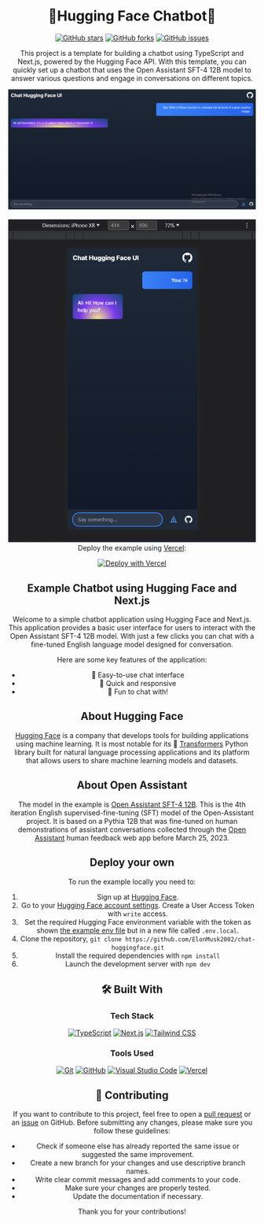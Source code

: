<div align="center">
  <h1>🚀Hugging Face Chatbot🤖</h1>

  <p>
    <a href="https://github.com/ElonMusk2002/chat-huggingface/stargazers"><img alt="GitHub stars" src="https://img.shields.io/github/stars/ElonMusk2002/chat-huggingface?style=for-the-badge&logo=github"></a>
    <a href="https://github.com/ElonMusk2002/chat-huggingface/network"><img alt="GitHub forks" src="https://img.shields.io/github/forks/ElonMusk2002/chat-huggingface?style=for-the-badge&logo=github"></a>
    <a href="https://github.com/ElonMusk2002/chat-huggingface/issues"><img alt="GitHub issues" src="https://img.shields.io/github/issues/ElonMusk2002/chat-huggingface?style=for-the-badge&logo=github"></a>
   </p>
  
  
  <p>This project is a template for building a chatbot using TypeScript and Next.js, powered by the Hugging Face API. With this template, you can quickly set up a chatbot that uses the Open Assistant SFT-4 12B model to answer various questions and engage in conversations on different topics.</p>
  <div align="center">
  <img src="screenshot1.png" alt="Screenshot of the Chatbot" />
</div>
<br />
<div align="center">
  <img src="screenshot2.png" alt="Screenshot of the Chatbot" />
</div>
</div>

<div align="center"
## Deploy your own

Deploy the example using [Vercel](https://vercel.com?utm_source=github&utm_medium=readme&utm_campaign=ai-sdk-example):

[![Deploy with Vercel](https://img.shields.io/badge/-Deploy%20with%20Vercel-black?style=for-the-badge&logo=vercel)](https://vercel.com/new/clone?repository-url=https%3A%2F%2Fgithub.com%2FElonMusk2002%2Fchat-huggingface&env=HUGGINGFACE_API_KEY&envDescription=Hugging%20Face%20User%20Access%20Token&envLink=https%3A%2F%2Fhuggingface.co%2Fsettings%2Ftokens&project-name=chat-huggingface&repository-name=chat-huggingface)

## Example Chatbot using Hugging Face and Next.js

Welcome to a simple chatbot application using Hugging Face and Next.js. This application provides a basic user interface for users to interact with the Open Assistant SFT-4 12B model. With just a few clicks you can chat with a fine-tuned English language model designed for conversation.

Here are some key features of the application:
- 🤖 Easy-to-use chat interface
- 🚀 Quick and responsive
- 🤪 Fun to chat with!

## About Hugging Face

[Hugging Face](https://huggingface.co) is a company that develops tools for building applications using machine learning. It is most notable for its 🤖 [Transformers](https://huggingface.co/docs/transformers/index) Python library built for natural language processing applications and its platform that allows users to share machine learning models and datasets.

## About Open Assistant

The model in the example is [Open Assistant SFT-4 12B](https://huggingface.co/OpenAssistant/oasst-sft-4-pythia-12b-epoch-3.5). This is the 4th iteration English supervised-fine-tuning (SFT) model of the Open-Assistant project. It is based on a Pythia 12B that was fine-tuned on human demonstrations of assistant conversations collected through the [Open Assistant](https://open-assistant.io/) human feedback web app before March 25, 2023. 

## Deploy your own
To run the example locally you need to:

1. Sign up at [Hugging Face](https://huggingface.co/join).
2. Go to your [Hugging Face account settings](https://huggingface.co/settings/tokens). Create a User Access Token with `write` access.
3. Set the required Hugging Face environment variable with the token as shown [the example env file](./.env.local.example) but in a new file called `.env.local`.
4. Clone the repository, `git clone https://github.com/ElonMusk2002/chat-huggingface.git`
5. Install the required dependencies with `npm install`
6. Launch the development server with `npm dev`

## 🛠️ Built With

### Tech Stack

[![TypeScript](https://img.shields.io/badge/TypeScript-007ACC?style=for-the-badge&logo=typescript&logoColor=white)](https://www.typescriptlang.org/)
[![Next.js](https://img.shields.io/badge/Next.js-000000?style=for-the-badge&logo=nextdotjs&logoColor=white)](https://nextjs.org/)
[![Tailwind CSS](https://img.shields.io/badge/Tailwind%20CSS-38B2AC?style=for-the-badge&logo=tailwind-css&logoColor=white)](https://tailwindcss.com/)

### Tools Used

[![Git](https://img.shields.io/badge/Git-F05032?style=for-the-badge&logo=git&logoColor=white)](https://git-scm.com/)
[![GitHub](https://img.shields.io/badge/GitHub-181717?style=for-the-badge&logo=github&logoColor=white)](https://github.com/)
[![Visual Studio Code](https://img.shields.io/badge/Visual%20Studio%20Code-007ACC?style=for-the-badge&logo=visual-studio-code&logoColor=white)](https://code.visualstudio.com/)
[![Vercel](https://img.shields.io/badge/Vercel-000000?style=for-the-badge&logo=vercel&logoColor=white)](https://vercel.com/)

## 🤝 Contributing

If you want to contribute to this project, feel free to open a [pull request](https://github.com/ElonMusk2002/chat-huggingface/pulls) or an [issue](https://github.com/ElonMusk2002/chat-huggingface/issues) on GitHub. Before submitting any changes, please make sure you follow these guidelines:

- Check if someone else has already reported the same issue or suggested the same improvement.
- Create a new branch for your changes and use descriptive branch names.
- Write clear commit messages and add comments to your code.
- Make sure your changes are properly tested.
- Update the documentation if necessary.

Thank you for your contributions! 
